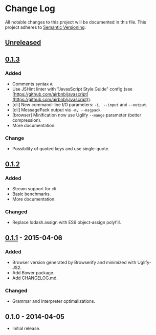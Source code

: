 # Change Log
All notable changes to this project will be documented in this file.
This project adheres to [Semantic Versioning](http://semver.org/).

## [Unreleased]

## [0.1.3]
### Added
- Comments syntax `#`.
- Use JSHint linter with "JavasScript Style Guide" config (see [https://github.com/airbnb/javascript](https://github.com/airbnb/javascript)).
- [cli] New command-line I/O parameters: `-i, --input` and `--output`.
- [cli] MessagePack output via `-m, --msgpack`
- [browser] Minification now use Uglify `--mange` parameter (better compression).
- More documentation.

### Change
- Possibility of quoted keys and use single-quote.

## [0.1.2]
### Added
- Stream support for cli.
- Basic benchmarks.
- More documentation.

### Changed
- Replace lodash.assign with ES6 object-assign polyfill.

## [0.1.1] - 2015-04-06
### Added
- Browser version generated by Browserify and minimized with Uglify-JS2.
- Add Bower package.
- Add CHANGELOG.md.

### Changed
- Grammar and interpreter optimalizations. 

## 0.1.0 - 2014-04-05
- Initial release.

[Unreleased]: https://github.com/burningtree/uson/compare/0.1.3...master
[0.1.3]: https://github.com/burningtree/uson/compare/0.1.2...0.1.3
[0.1.2]: https://github.com/burningtree/uson/compare/0.1.1...0.1.2
[0.1.1]: https://github.com/burningtree/uson/compare/0.1.0...0.1.1
